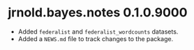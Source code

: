 # jrnold.bayes.notes 0.1.0.9000

* Added `federalist` and `federalist_wordcounts` datasets.
* Added a `NEWS.md` file to track changes to the package.



